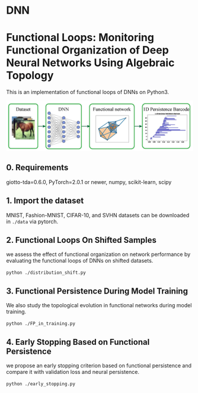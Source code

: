 # DNN
# Functional Loops: Monitoring Functional Organization of Deep Neural Networks Using Algebraic Topology
This is an implementation of functional loops of DNNs on Python3.

![](./Functional_Loops_of_DNNs/doc/pipeline.jpg)

## 0. Requirements

giotto-tda=0.6.0, PyTorch=2.0.1 or newer, numpy, scikit-learn, scipy

## 1. Import the dataset
MNIST, Fashion-MNIST, CIFAR-10, and SVHN datasets can be downloaded in `./data` via pytorch.

## 2. Functional Loops On Shifted Samples
we assess the effect of functional organization on network performance by evaluating the functional loops of DNNs on shifted datasets.

`python ./distribution_shift.py` 

## 3. Functional Persistence During Model Training

We also study the topological evolution in functional networks during model training.

`python ./FP_in_training.py` 

## 4. Early Stopping Based on Functional Persistence

we propose an early stopping criterion based on functional persistence and compare it with validation loss and neural persistence.

`python ./early_stopping.py` 